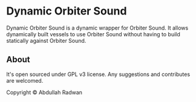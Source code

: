 # Dynamic Orbiter Sound
Dynamic Orbiter Sound is a dynamic wrapper for Orbiter Sound. It allows dynamically built vessels to use Orbiter Sound without having to build statically against Orbiter Sound.

## About
It's open sourced under GPL v3 license. Any suggestions and contributes are welcomed.

Copyright © Abdullah Radwan
